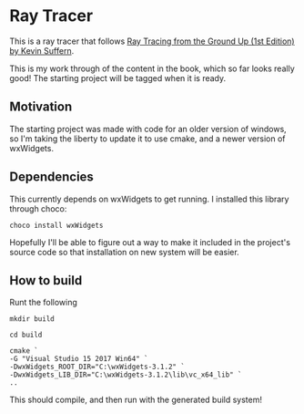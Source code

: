 # Ray Tracer 

This is a ray tracer that follows [Ray Tracing from the Ground Up (1st Edition) by Kevin Suffern](https://www.crcpress.com/Ray-Tracing-from-the-Ground-Up/Suffern/p/book/9781568812724).

This is my work through of the content in the book, which so far looks really good! The starting project will be tagged when it is ready.

## Motivation

The starting project was made with code for an older version of windows, so I'm taking the liberty to update it to use cmake, and a newer version of wxWidgets.

## Dependencies

This currently depends on wxWidgets to get running. I installed this library through choco:

    choco install wxWidgets

Hopefully I'll be able to figure out a way to make it included in the project's source code so that installation on new system will be easier.

## How to build

Runt the following
    
    mkdir build

    cd build

    cmake `
    -G "Visual Studio 15 2017 Win64" `
    -DwxWidgets_ROOT_DIR="C:\wxWidgets-3.1.2" `
    -DwxWidgets_LIB_DIR="C:\wxWidgets-3.1.2\lib\vc_x64_lib" `
    ..

This should compile, and then run with the generated build system!
